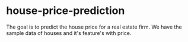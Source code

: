 # house-price-prediction

The goal is to predict the house price for a real estate firm. 
We have the sample data of houses and it's feature's with price.
